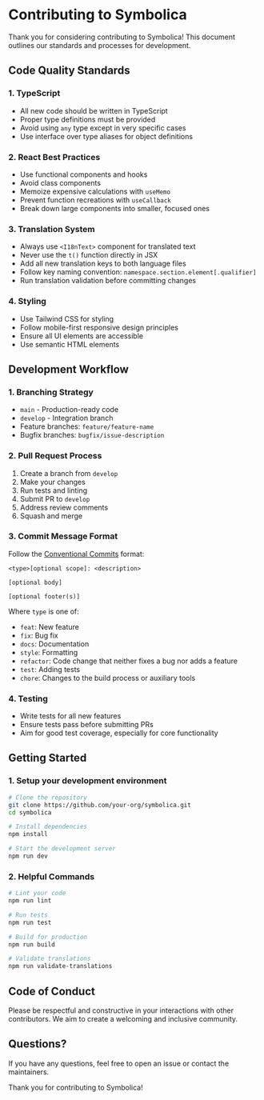
# Contributing to Symbolica

Thank you for considering contributing to Symbolica! This document outlines our standards and processes for development.

## Code Quality Standards

### 1. TypeScript

- All new code should be written in TypeScript
- Proper type definitions must be provided
- Avoid using `any` type except in very specific cases
- Use interface over type aliases for object definitions

### 2. React Best Practices

- Use functional components and hooks
- Avoid class components
- Memoize expensive calculations with `useMemo`
- Prevent function recreations with `useCallback`
- Break down large components into smaller, focused ones

### 3. Translation System

- Always use `<I18nText>` component for translated text
- Never use the `t()` function directly in JSX
- Add all new translation keys to both language files
- Follow key naming convention: `namespace.section.element[.qualifier]`
- Run translation validation before committing changes

### 4. Styling

- Use Tailwind CSS for styling
- Follow mobile-first responsive design principles
- Ensure all UI elements are accessible
- Use semantic HTML elements

## Development Workflow

### 1. Branching Strategy

- `main` - Production-ready code
- `develop` - Integration branch
- Feature branches: `feature/feature-name`
- Bugfix branches: `bugfix/issue-description`

### 2. Pull Request Process

1. Create a branch from `develop`
2. Make your changes
3. Run tests and linting
4. Submit PR to `develop`
5. Address review comments
6. Squash and merge

### 3. Commit Message Format

Follow the [Conventional Commits](https://www.conventionalcommits.org/) format:

```
<type>[optional scope]: <description>

[optional body]

[optional footer(s)]
```

Where `type` is one of:
- `feat`: New feature
- `fix`: Bug fix
- `docs`: Documentation
- `style`: Formatting
- `refactor`: Code change that neither fixes a bug nor adds a feature
- `test`: Adding tests
- `chore`: Changes to the build process or auxiliary tools

### 4. Testing

- Write tests for all new features
- Ensure tests pass before submitting PRs
- Aim for good test coverage, especially for core functionality

## Getting Started

### 1. Setup your development environment

```bash
# Clone the repository
git clone https://github.com/your-org/symbolica.git
cd symbolica

# Install dependencies
npm install

# Start the development server
npm run dev
```

### 2. Helpful Commands

```bash
# Lint your code
npm run lint

# Run tests
npm run test

# Build for production
npm run build

# Validate translations
npm run validate-translations
```

## Code of Conduct

Please be respectful and constructive in your interactions with other contributors. We aim to create a welcoming and inclusive community.

## Questions?

If you have any questions, feel free to open an issue or contact the maintainers.

Thank you for contributing to Symbolica!
